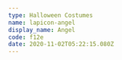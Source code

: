 ```yaml
---
type: Halloween Costumes
name: lapicon-angel
display_name: Angel
code: f12e
date: 2020-11-02T05:22:15.080Z
---
```

